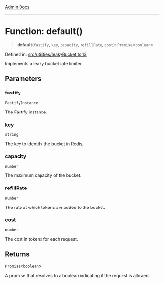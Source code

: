 [Admin Docs](/)

***

# Function: default()

> **default**(`fastify`, `key`, `capacity`, `refillRate`, `cost`): `Promise`\<`boolean`\>

Defined in: [src/utilities/leakyBucket.ts:13](https://github.com/gautam-divyanshu/talawa-api/blob/1d38acecd3e456f869683fb8dca035a5e42010d5/src/utilities/leakyBucket.ts#L13)

Implements a leaky bucket rate limiter.

## Parameters

### fastify

`FastifyInstance`

The Fastify instance.

### key

`string`

The key to identify the bucket in Redis.

### capacity

`number`

The maximum capacity of the bucket.

### refillRate

`number`

The rate at which tokens are added to the bucket.

### cost

`number`

The cost in tokens for each request.

## Returns

`Promise`\<`boolean`\>

A promise that resolves to a boolean indicating if the request is allowed.
